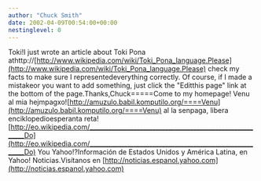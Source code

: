 ```yaml
---
author: "Chuck Smith"
date: 2002-04-09T00:54:00+00:00
nestinglevel: 0
---
```

Toki!I just wrote an article about Toki Pona athttp://[http://www.wikipedia.com/wiki/Toki_Pona_language.Please](http://www.wikipedia.com/wiki/Toki_Pona_language.Please) check my facts to make sure I representedeverything correctly. Of course, if I made a mistakeor you want to add something, just click the "Editthis page" link at the bottom of the page.Thanks,Chuck=====Come to my homepage! Venu al mia hejmpagxo![http://amuzulo.babil.komputilo.org/====Venu](http://amuzulo.babil.komputilo.org/====Venu) al la senpaga, libera enciklopedioesperanta reta! [http://eo.wikipedia.com/_________________________________________________________Do](http://eo.wikipedia.com/_________________________________________________________Do) You Yahoo!?Información de Estados Unidos y América Latina, en Yahoo! Noticias.Visítanos en [http://noticias.espanol.yahoo.com](http://noticias.espanol.yahoo.com)